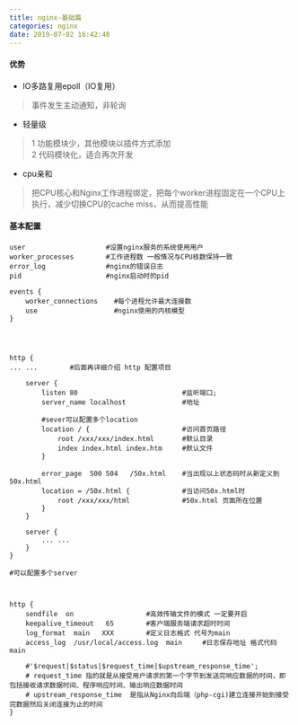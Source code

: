 ```yaml
---
title: nginx-基础篇
categories: nginx
date: 2019-07-02 16:42:48
---
```



#### 优势

* IO多路复用epoll（IO复用） 

> 事件发生主动通知，非轮询

* 轻量级  

> 1 功能模块少，其他模块以插件方式添加  
> 2 代码模块化，适合再次开发

* cpu亲和

>  把CPU核心和Nginx工作进程绑定，把每个worker进程固定在一个CPU上执行，减少切换CPU的cache miss，从而提高性能


#### 基本配置

	user                    #设置nginx服务的系统使用用户
	worker_processes        #工作进程数 一般情况与CPU核数保持一致
	error_log               #nginx的错误日志
	pid                     #nginx启动时的pid
	
	events {
	    worker_connections    #每个进程允许最大连接数
	    use                   #nginx使用的内核模型
	}
	
	
	
	
	http {
    ... ...        #后面再详细介绍 http 配置项目
    
	    server {
	        listen 80                          #监听端口;
	        server_name localhost              #地址
	        
	        #sever可以配置多个location
	        location / {                       #访问首页路径
	            root /xxx/xxx/index.html       #默认目录
	            index index.html index.htm     #默认文件 
	        }        
	        
	        error_page  500 504   /50x.html    #当出现以上状态码时从新定义到50x.html        
	        location = /50x.html {             #当访问50x.html时
	            root /xxx/xxx/html             #50x.html 页面所在位置
	        }        
	    }
    
	    server {
	        ... ... 
	    } 
   	}
   	
   	#可以配置多个server



	http {
	    sendfile  on                  #高效传输文件的模式 一定要开启
	    keepalive_timeout   65        #客户端服务端请求超时时间
	    log_format  main   XXX        #定义日志格式 代号为main
	    access_log  /usr/local/access.log  main     #日志保存地址 格式代码 main
	    
	    #'$request|$status|$request_time|$upstream_response_time';
	    # request_time 指的就是从接受用户请求的第一个字节到发送完响应数据的时间，即包括接收请求数据时间、程序响应时间、输出响应数据时间  
	    # upstream_response_time  是指从Nginx向后端（php-cgi)建立连接开始到接受完数据然后关闭连接为止的时间
	}
